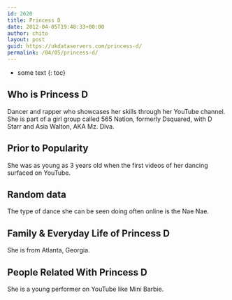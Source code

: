 ```yaml
---
id: 2620
title: Princess D
date: 2012-04-05T19:48:33+00:00
author: chito
layout: post
guid: https://ukdataservers.com/princess-d/
permalink: /04/05/princess-d/
---
```


* some text
{: toc}
          
          
## Who is  Princess D
                  
                  
                  
Dancer and rapper who showcases her skills through her YouTube channel. She is part of a girl group called 565 Nation, formerly Dsquared, with D Starr and Asia Walton, AKA Mz. Diva.
                  
                
                
                
## Prior to Popularity 
                  
                  
                  
She was as young as 3 years old when the first videos of her dancing surfaced on YouTube.
                  
                
                
                
## Random data 
                  
                  
                  
The type of dance she can be seen doing often online is the Nae Nae. 
                  
                
                
                
## Family & Everyday Life of Princess D
                  
                  
                  
She is from Atlanta, Georgia.
                  
                
                
                
## People Related With  Princess D
                  
                  
                  
She is a young performer on YouTube like Mini Barbie.
                  
                
              
            
          
          
          
    
    
  
